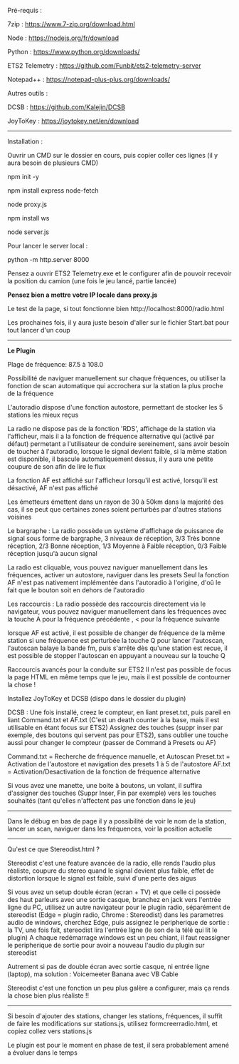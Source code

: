 Pré-requis :

7zip : https://www.7-zip.org/download.html

Node : https://nodejs.org/fr/download

Python : https://www.python.org/downloads/

ETS2 Telemetry : https://github.com/Funbit/ets2-telemetry-server

Notepad++ : https://notepad-plus-plus.org/downloads/

Autres outils :

DCSB : https://github.com/Kalejin/DCSB

JoyToKey : https://joytokey.net/en/download

------------------------------------


Installation :

Ouvrir un CMD sur le dossier en cours, puis copier coller ces lignes (il y aura besoin de plusieurs CMD)

npm init -y

npm install express node-fetch

node proxy.js


npm install ws

node server.js

Pour lancer le server local : 

python -m http.server 8000

Pensez a ouvrir ETS2 Telemetry.exe et le configurer afin de pouvoir recevoir la position du camion (une fois le jeu lancé, partie lancée)

**Pensez bien a mettre votre IP locale dans proxy.js** 

Le test de la page, si tout fonctionne bien
http://localhost:8000/radio.html


Les prochaines fois, il y aura juste besoin d'aller sur le fichier Start.bat pour tout lancer d'un coup

---------------------------------------------
**Le Plugin**

Plage de fréquence: 87.5 à 108.0

Possibilité de naviguer manuellement sur chaque fréquences, ou utiliser la fonction de scan automatique qui accrochera sur la station la plus proche de la fréquence

L'autoradio dispose d'une fonction autostore, permettant de stocker les 5 stations les mieux reçus

La radio ne dispose pas de la fonction 'RDS', affichage de la station via l'afficheur, mais il a la fonction de fréquence alternative qui (activé par défaut) permetant a l'utilisateur de conduire sereinement, sans avoir besoin de toucher à l'autoradio, lorsque le signal devient faible, si la même station est disponible, il bascule automatiquement dessus, il y aura une petite coupure de son afin de lire le flux

La fonction AF est affiché sur l'afficheur lorsqu'il est activé, lorsqu'il est désactivé, AF n'est pas affiché

Les émetteurs émettent dans un rayon de 30 à 50km dans la majorité des cas, il se peut que certaines zones soient perturbés par d'autres stations voisines

Le bargraphe : La radio possède un système d'affichage de puissance de signal sous forme de bargraphe, 3 niveaux de réception, 3/3 Très bonne réception, 2/3 Bonne réception, 1/3 Moyenne à Faible réception, 0/3 Faible réception jusqu'à aucun signal

La radio est cliquable, vous pouvez naviguer manuellement dans les fréquences, activer un autostore, naviguer dans les presets
Seul la fonction AF n'est pas nativement implémentée dans l'autoradio à l'origine, d'oû le fait que le bouton soit en dehors de l'autoradio

Les raccourcis : La radio possède des raccourcis directement via le navigateur, vous pouvez naviguer manuellement dans les fréquences avec la touche A pour la fréquence précédente , < pour la fréquence suivante

lorsque AF est activé, il est possible de changer de fréquence de la même station si une fréquence est perturbée
la touche Q pour lancer l'autoscan, l'autoscan balaye la bande fm, puis s'arrête dès qu'une station est recue, il est possible de stopper l'autoscan en appuyant a nouveau sur la touche Q

Raccourcis avancés pour la conduite sur ETS2
Il n'est pas possible de focus la page HTML en même temps que le jeu, mais il est possible de contourner la chose !

Installez JoyToKey et DCSB (dispo dans le dossier du plugin)

DCSB : Une fois installé, creez le compteur, en liant preset.txt, puis pareil en liant Command.txt et AF.txt
(C'est un death counter à la base, mais il est utilisable en étant focus sur ETS2)
Assignez des touches (suppr inser par exemple, des boutons qui servent pas pour ETS2), sans oublier une touche aussi pour changer le compteur (passer de Command à Presets ou AF)

Command.txt = Recherche de fréquence manuelle, et Autoscan
Preset.txt = Activation de l'autostore et navigation des presets 1 à 5 de l'autostore
AF.txt = Activation/Desactivation de la fonction de fréquence alternative

Si vous avez une manette, une boite à boutons, un volant, il suffira d'assigner des touches (Suppr Inser, Fin par exemple) vers les touches souhaités (tant qu'elles n'affectent pas une fonction dans le jeu)


-----------------------------------------

Dans le débug en bas de page il y a possibilité de voir le nom de la station, lancer un scan, naviguer dans les fréquences, voir la position actuelle 

-----------------------------------------


Qu'est ce que Stereodist.html ?

Stereodist c'est une feature avancée de la radio, elle rends l'audio plus réaliste, coupure du stereo quand le signal devient plus faible, effet de distortion lorsque le signal est faible, suivi d'une perte des aigus

Si vous avez un setup double écran (ecran + TV) et que celle ci possède des haut parleurs avec une sortie casque, branchez en jack vers l'entrée ligne du PC, utilisez un autre navigateur pour le plugin radio, séparément de stereodist (Edge = plugin radio, Chrome : Stereodist)
dans les parametres audio de windows, cherchez Edge, puis assignez le peripherique de sortie : la TV, une fois fait, stereodist lira l'entrée ligne (le son de la télé qui lit le plugin)
A chaque redémarrage windows est un peu chiant, il faut reassigner le peripherique de sortie pour avoir a nouveau l'audio du plugin sur stereodist

Autrement si pas de double écran avec sortie casque, ni entrée ligne (laptop), ma solution : Voicemeeter Banana avec VB Cable


Stereodist c'est une fonction un peu plus galère a configurer, mais ça rends la chose bien plus réaliste !!


-------------------
Si besoin d'ajouter des stations, changer les stations, fréquences, il suffit de faire les modifications sur stations.js, utilisez formcreerradio.html, et copiez collez vers stations.js


Le plugin est pour le moment en phase de test, il sera probablement amené a évoluer dans le temps
